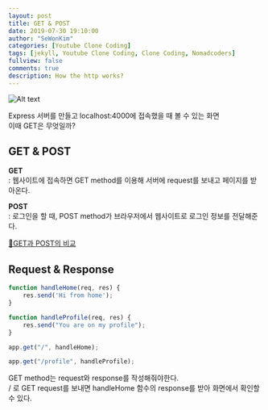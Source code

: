 ```yaml
---
layout: post
title: GET & POST
date: 2019-07-30 19:10:00
author: "SeWonKim"
categories: [Youtube Clone Coding]
tags: [jekyll, Youtube Clone Coding, Clone Coding, Nomadcoders]
fullview: false
comments: true
description: How the http works?
---
```


![Alt text](https://i.stack.imgur.com/gNMR2.png)

Express 서버를 만들고 localhost:4000에 접속했을 때 볼 수 있는 화면      
이때 GET은 무엇일까?


## GET & POST
**GET**      
: 웹사이트에 접속하면 GET method를 이용해 서버에 request를 보내고 페이지를 받아온다.

**POST**    
: 로그인을 할 때, POST method가 브라우저에서 웹사이트로 로그인 정보를 전달해준다.


[🔗GET과 POST의 비교](https://preamtree.tistory.com/12)



## Request & Response
```javascript
function handleHome(req, res) {
    res.send('Hi from home');
}

function handleProfile(req, res) {
    res.send("You are on my profile");
}

app.get("/", handleHome);

app.get("/profile", handleProfile);
```

GET method는 request와 response를 작성해줘야한다.       
/ 로 GET request를 보내면 handleHome 함수의 response를 받아 화면에서 확인할 수 있다.

